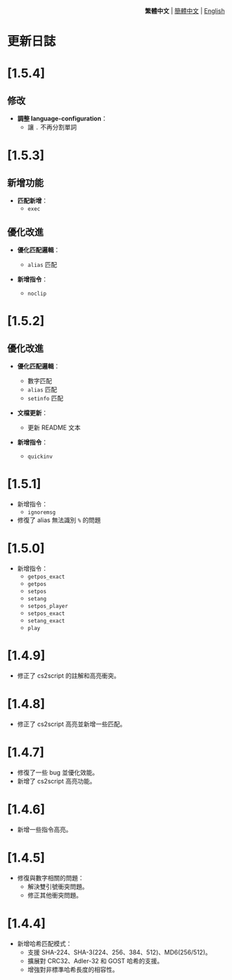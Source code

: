 <div align="right">

**繁體中文** | [簡體中文](./CHANGELOG.zh-CN.md) | [English](./CHANGELOG.en.md)

</div>

<h1>更新日誌</h1>

# [1.5.4]
## 修改
- **調整 language-configuration**：
  - 讓 `.` 不再分割單詞

# [1.5.3]
## 新增功能
- **匹配新增**：
  - `exec`

## 優化改進
- **優化匹配邏輯**：
  - `alias` 匹配

- **新增指令**：
  - `noclip`

# [1.5.2]
## 優化改進
- **優化匹配邏輯**：
  - 數字匹配
  - `alias` 匹配
  - `setinfo` 匹配

- **文檔更新**：
  - 更新 README 文本

- **新增指令**：
  - `quickinv`

# [1.5.1]
- 新增指令：
  - `ignoremsg`
- 修復了 alias 無法識別 `%` 的問題

# [1.5.0]
- 新增指令：
  - `getpos_exact`
  - `getpos`
  - `setpos`
  - `setang`
  - `setpos_player`
  - `setpos_exact`
  - `setang_exact`
  - `play`

# [1.4.9]
- 修正了 cs2script 的註解和高亮衝突。

# [1.4.8]
- 修正了 cs2script 高亮並新增一些匹配。

# [1.4.7]
- 修復了一些 bug 並優化效能。
- 新增了 cs2script 高亮功能。

# [1.4.6]
- 新增一些指令高亮。

# [1.4.5]
- 修復與數字相關的問題：
  - 解決雙引號衝突問題。
  - 修正其他衝突問題。

# [1.4.4]
- 新增哈希匹配模式：
  - 支援 SHA-224、SHA-3(224、256、384、512)、MD6(256/512)。
  - 擴展對 CRC32、Adler-32 和 GOST 哈希的支援。
  - 增強對非標準哈希長度的相容性。

